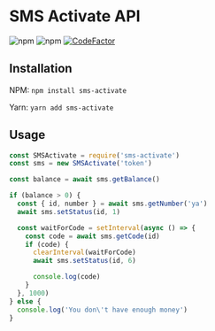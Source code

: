 # SMS Activate API
![npm](https://img.shields.io/npm/v/sms-activate)
![npm](https://img.shields.io/npm/dy/sms-activate)
[![CodeFactor](https://www.codefactor.io/repository/github/jsopn/sms-activate/badge)](https://www.codefactor.io/repository/github/jsopn/sms-activate)

## Installation
NPM:
`npm install sms-activate`

Yarn:
`yarn add sms-activate`

## Usage

```js
const SMSActivate = require('sms-activate')
const sms = new SMSActivate('token')

const balance = await sms.getBalance()

if (balance > 0) {
  const { id, number } = await sms.getNumber('ya')
  await sms.setStatus(id, 1)

  const waitForCode = setInterval(async () => {
    const code = await sms.getCode(id)
    if (code) {
      clearInterval(waitForCode)
      await sms.setStatus(id, 6)

      console.log(code)
    }
  }, 1000)
} else {
  console.log('You don\'t have enough money')
}

```